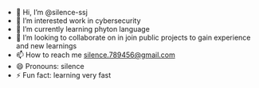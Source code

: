 - 👋 Hi, I’m @silence-ssj
- 👀 I’m interested work in cybersecurity
- 🌱 I’m currently learning phyton language
- 💞️ I’m looking to collaborate on in join public projects to gain experience and new learnings
- 📫 How to reach me silence.789456@gmail.com
- 😄 Pronouns: silence
- ⚡ Fun fact: learning very fast


<!---
silence-ssj/silence-ssj is a ✨ special ✨ repository because its `README.md` (this file) appears on your GitHub profile.
You can click the Preview link to take a look at your changes.
--->
